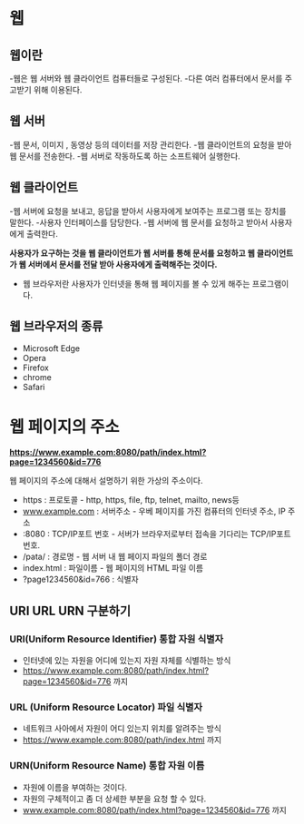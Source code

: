 # 웹

## 웹이란
  -웹은 웹 서버와 웹 클라이언트 컴퓨터들로 구성된다.
  -다른 여러 컴퓨터에서 문서를 주고받기 위해 이용된다.

## 웹 서버
  -웹 문서, 이미지 , 동영상 등의 데이터를 저장 관리한다.
  -웹 클라이언트의 요청을 받아 웹 문서를 전송한다.
  -웹 서버로 작동하도록 하는 소프트웨어 실행한다.

## 웹 클라이언트
  -웹 서버에 요청을 보내고, 응답을 받아서 사용자에게 보여주는 프로그램 또는 장치를 말한다.
  -사용자 인터페이스를 담당한다.
  -웹 서버에 웹 문서를 요청하고 받아서 사용자에게 출력한다.

**사용자가 요구하는 것을 웹 클라이언트가 웹 서버를 통해 문서를 요청하고
웹 클라이언트가 웹 서버에서 문서를 전달 받아 사용자에게 출력해주는 것이다.**

+ 웹 브라우저란 사용자가 인터넷을 통해 웹 페이지를 볼 수 있게 해주는 프로그램이다. 

## 웹 브라우저의 종류
  - Microsoft Edge
  - Opera
  - Firefox
  - chrome
  - Safari

# 웹 페이지의 주소

**https://www.example.com:8080/path/index.html?page=1234560&id=776**

웹 페이지의 주소에 대해서 설명하기 위한 가상의 주소이다.

- https : 프로토콜 - http, https, file, ftp, telnet, mailto, news등
- www.example.com : 서버주소 - 우베 페이지를 가진 컴퓨터의 인터넷 주소, IP 주소
- :8080 : TCP/IP포트 번호 - 서버가 브라우저로부터 접속을 기다리는 TCP/IP포트 번호.
- /pata/ : 경로명 - 웹 서버 내 웹 페이지 파일의 폴더 경로
- index.html : 파일이름 - 웹 페이지의 HTML 파일 이름
- ?page1234560&id=766 : 식별자

## URI URL URN 구분하기
### URI(Uniform Resource Identifier) 통합 자원 식별자
  - 인터넷에 있는 자원을 어디에 있는지 자원 자체를 식별하는 방식
  - https://www.example.com:8080/path/index.html?page=1234560&id=776 까지
### URL (Uniform Resource Locator) 파일 식별자
  - 네트워크 사아에서 자원이 어디 있는지 위치를 알려주는 방식
  - https://www.example.com:8080/path/index.html 까지
### URN(Uniform Resource Name) 통합 자원 이름
  - 자원에 이름을 부여하는 것이다.
  - 자원의 구체적이고 좀 더 상세한 부분을 요청 할 수 있다.
  - www.example.com:8080/path/index.html?page=1234560&id=776 까지
